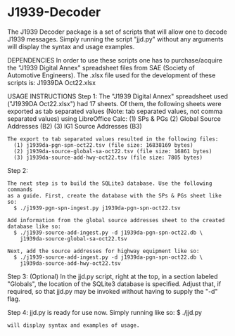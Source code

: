 # J1939-Decoder

The J1939 Decoder package is a set of scripts that will allow one to decode 
J1939 messages. Simply running the script "jjd.py" without any arguments will 
display the syntax and usage examples.


DEPENDENCIES
    In order to use these scripts one has to purchase/acquire the 
    "J1939 Digital Annex" spreadsheet files from SAE (Society of Automotive 
    Engineers). The .xlsx file used for the development of these scripts is: 
    J1939DA Oct22.xlsx


USAGE INSTRUCTIONS
Step 1:
    The "J1939 Digital Annex" spreadsheet used ("J1939DA Oct22.xlsx") had 17 
    sheets. Of them, the following sheets were exported as tab separated values
    (Note: tab separated values, not comma separated values) using LibreOffice 
    Calc:
        (1) SPs & PGs
        (2) Global Source Addresses (B2)
        (3) IG1 Source Addresses (B3)

    The export to tab separated values resulted in the following files:
      (1) j1939da-pgn-spn-oct22.tsv (file size: 16838169 bytes)
      (2) j1939da-source-global-sa-oct22.tsv (file size: 16861 bytes)
      (3) j1939da-source-add-hwy-oct22.tsv (file size: 7805 bytes)

Step 2:

    The next step is to build the SQLite3 database. Use the following commands 
    as a guide. First, create the database with the SPs & PGs sheet like so:
      $ ./j1939-pgn-spn-ingest.py j1939da-pgn-spn-oct22.tsv

    Add information from the global source addresses sheet to the created 
    database like so:
      $ ./j1939-source-add-ingest.py -d j1939da-pgn-spn-oct22.db \
        j1939da-source-global-sa-oct22.tsv

    Next, add the source addresses for highway equipment like so:
      $ ./j1939-source-add-ingest.py -d j1939da-pgn-spn-oct22.db \
        j1939da-source-add-hwy-oct22.tsv

Step 3: (Optional)
    In the jjd.py script, right at the top, in a section labeled "Globals", the
    location of the SQLite3 database is specified. Adjust that, if required, so 
    that jjd.py may be invoked without having to supply the "-d" flag.

Step 4:
    jjd.py is ready for use now. Simply running like so:
      $ ./jjd.py

    will display syntax and examples of usage.

